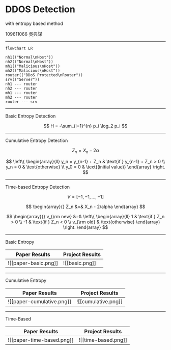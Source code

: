 # DDOS Detection

with entropy based method

109611066 吳典謀

---

```mermaid
flowchart LR

nh1(("Normal\nHost"))
nh2(("Normal\nHost"))
mh1(("Malicious\nHost"))
mh2(("Malicious\nHost"))
router(("DDoS Protected\nRouter"))
srv(("Server"))
nh1 --- router
nh2 --- router
mh1 --- router
mh2 --- router
router --- srv
```

---

Basic Entropy Detection

$$
H = -\sum_{i=1}^{n} p_i \log_2 p_i
$$

---

Cumulative Entropy Detection

$$
Z_n = X_n - 2\alpha
$$

$$
\left\{
\begin{array}{ll}
y_n = y_{n-1} + Z_n & \text{if } y_{n-1} + Z_n > 0 \\
y_n = 0 & \text{otherwise} \\
y_0 = 0 & \text{(initial value)}
\end{array}
\right.
$$

---

Time-based Entropy Detection

$$
V = [-1, -1, ..., -1]
$$

$$
\begin{array}{}
Z_n &=& X_n - 2\alpha
\end{array}
$$

$$
\begin{array}{}
v_{\rm new} &=& \left\{
\begin{array}{ll}
1 & \text{if } Z_n > 0 \\
-1 & \text{if } Z_n < 0 \\
v_{\rm old} & \text{otherwise}
\end{array}
\right.
\end{array}
$$

---

Basic Entropy

| Paper Results             | Project Results     |
| ------------------------- | ------------------- |
| ![[paper-basic.png]]      | ![[basic.png]]      |

---

Cumulative Entropy

| Paper Results             | Project Results     |
| ------------------------- | ------------------- |
| ![[paper-cumulative.png]] | ![[cumulative.png]] |

---

Time-Based

| Paper Results             | Project Results     |
| ------------------------- | ------------------- |
| ![[paper-time-based.png]] | ![[time-based.png]] |